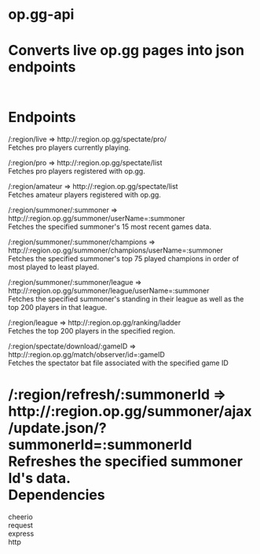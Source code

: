 op.gg-api
=========
Converts live op.gg pages into json endpoints  
<br><br>
Endpoints
==========
/:region/live => http://:region.op.gg/spectate/pro/  
Fetches pro players currently playing.

/:region/pro => http://:region.op.gg/spectate/list  
Fetches pro players registered with op.gg.

/:region/amateur => http://:region.op.gg/spectate/list  
Fetches amateur players registered with op.gg.

/:region/summoner/:summoner => http://:region.op.gg/summoner/userName=:summoner  
Fetches the specified summoner's 15 most recent games data.

/:region/summoner/:summoner/champions => http://:region.op.gg/summoner/champions/userName=:summoner  
Fetches the specified summoner's top 75 played champions in order of most played to least played.

/:region/summoner/:summoner/league => http://:region.op.gg/summoner/league/userName=:summoner  
Fetches the specified summoner's standing in their league as well as the top 200 players in that league.

/:region/league => http://:region.op.gg/ranking/ladder  
Fetches the top 200 players in the specified region.

/:region/spectate/download/:gameID => http://:region.op.gg/match/observer/id=:gameID  
Fetches the spectator bat file associated with the specified game ID  

/:region/refresh/:summonerId => http://:region.op.gg/summoner/ajax/update.json/?summonerId=:summonerId
Refreshes the specified summoner Id's data.
<br>
Dependencies
==========
cheerio  
request  
express  
http

